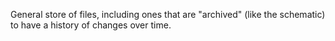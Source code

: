 General store of files, including ones that are "archived" (like the schematic) to have a history of changes over time.
